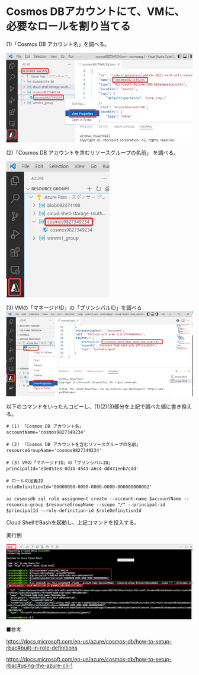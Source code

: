 # Cosmos DBアカウントにて、VMに、必要なロールを割り当てる


(1)「Cosmos DB アカウント名」を調べる。

![](../dotnet/images/ss-2022-04-05-13-15-37.png)

(2)「Cosmos DB アカウントを含むリソースグループの名前」 を調べる。

![](../dotnet/images/ss-2022-04-05-13-19-32.png)

(3) VMの「マネージドID」の「プリンシパルID」を調べる
![](../dotnet/images/ss-2022-04-05-13-13-32.png)

以下のコマンドをいったんコピーし、(1)(2)(3)部分を上記で調べた値に書き換える。

```
# (1) 「Cosmos DB アカウント名」
accountName='cosmos9827349234'

# (2) 「Cosmos DB アカウントを含むリソースグループの名前」
resourceGroupName='cosmos9827349234'

# (3) VMの「マネージドID」の「プリンシパルID」
principalId='e3e853e3-0d1b-4543-a6c4-dd431eeb7cdd'

# ロールの定義ID
roleDefinitionId='00000000-0000-0000-0000-000000000002'

az cosmosdb sql role assignment create --account-name $accountName --resource-group $resourceGroupName --scope "/" --principal-id $principalId --role-definition-id $roleDefinitionId
```

Cloud ShellでBashを起動し、上記コマンドを投入する。

実行例

![](../dotnet/images/ss-2022-04-05-13-10-02.png)


■参考

https://docs.microsoft.com/en-us/azure/cosmos-db/how-to-setup-rbac#built-in-role-definitions

https://docs.microsoft.com/en-us/azure/cosmos-db/how-to-setup-rbac#using-the-azure-cli-1